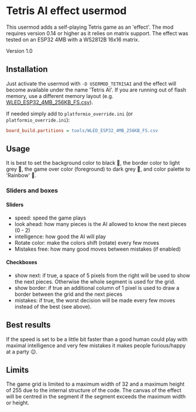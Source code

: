 # Tetris AI effect usermod

This usermod adds a self-playing Tetris game as an 'effect'. The mod requires version 0.14 or higher as it relies on matrix support. The effect was tested on an ESP32 4MB with a WS2812B 16x16 matrix.

Version 1.0

## Installation 

Just activate the usermod with `-D USERMOD_TETRISAI` and the effect will become available under the name 'Tetris AI'. If you are running out of flash memory, use a different memory layout (e.g. [WLED_ESP32_4MB_256KB_FS.csv](https://github.com/Aircoookie/WLED/blob/main/tools/WLED_ESP32_4MB_256KB_FS.csv)).

If needed simply add to `platformio_override.ini` (or `platformio_override.ini`):

```ini
board_build.partitions = tools/WLED_ESP32_4MB_256KB_FS.csv
```

## Usage

It is best to set the background color to black 🖤, the border color to light grey 🤍, the game over color (foreground) to dark grey 🩶, and color palette to 'Rainbow' 🌈.

### Sliders and boxes

#### Sliders

* speed: speed the game plays
* look ahead: how many pieces is the AI allowed to know the next pieces (0 - 2)
* intelligence: how good the AI will play
* Rotate color: make the colors shift (rotate) every few moves
* Mistakes free: how many good moves between mistakes (if enabled)

#### Checkboxes

* show next: if true, a space of 5 pixels from the right will be used to show the next pieces. Otherwise the whole segment is used for the grid.
* show border: if true an additional column of 1 pixel is used to draw a border between the grid and the next pieces
* mistakes: if true, the worst decision will be made every few moves instead of the best (see above).

## Best results

 If the speed is set to be a little bit faster than a good human could play with maximal intelligence and very few mistakes it makes people furious/happy at a party 😉.

## Limits
The game grid is limited to a maximum width of 32 and a maximum height of 255 due to the internal structure of the code. The canvas of the effect will be centred in the segment if the segment exceeds the maximum width or height.
